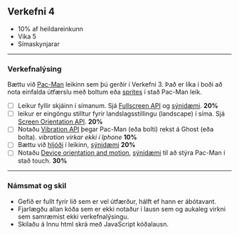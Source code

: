 ## Verkefni 4 
- 10% af heildareinkunn
- Vika 5
- Símaskynjarar

---

### Verkefnalýsing
Bættu við [Pac-Man](https://en.wikipedia.org/wiki/Pac-Man) leikinn sem þú gerðir í Verkefni 3. Það er líka í boði að nota einfalda útfærslu með boltum eða [sprites](https://spicyyoghurt.com/tutorials/html5-javascript-game-development/images-and-sprite-animations) í stað Pac-Man leik.

- [ ] Leikur fyllir skjáinn í símanum. Sjá [Fullscreen API](https://developer.mozilla.org/en-US/docs/Web/API/Fullscreen_API) og [sýnidæmi](https://youtu.be/D74Z_0I0CUk?t=786). **20%**
- [ ] leikur er eingöngu stilltur fyrir landslagsstillingu (landscape) í síma. Sjá [Screen Orientation API](https://developer.mozilla.org/en-US/docs/Web/API/ScreenOrientation). **20%**
- [ ] Notaðu [Vibration API](https://developer.mozilla.org/en-US/docs/Web/API/Vibration_API) þegar Pac-Man (eða bolti) rekst á Ghost (eða bolta). _vibration virkar ekki í Iphone_ **10%**
- [ ] Bættu við [hljóði](https://developer.mozilla.org/en-US/docs/Web/API/HTMLAudioElement/Audio) í leikinn, [sýnidæmi](https://youtu.be/Eg_zUEy_lDE?t=1384) **20%**
- [ ] Notaðu [Device orientation and motion](https://developer.mozilla.org/en-US/docs/Web/API/Device_orientation_events), [sýnidæmi](https://marmelab.com/blog/2020/02/05/getting-the-ball-rolling-with-devicemotion.html) til að stýra Pac-Man í stað touch. **30%**

---

### Námsmat og skil	
* Gefið er fullt fyrir lið sem er vel útfærður, hálft ef hann er ábótavant. 
* Fjarlægðu allan kóða sem er ekki notaður í lausn sem og aukaleg virkni sem samræmist ekki verkefnalýsingu.
* Skilaðu á Innu html skrá með JavaScript kóðalausn.

